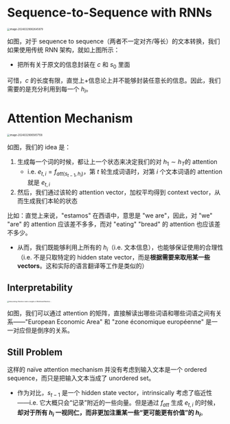 # Sequence-to-Sequence with RNNs

<img src="https://cdn.jsdelivr.net/gh/mtdickens/mtd-images/img/202403290626691.png" alt="image-20240329062645879" style="zoom: 40%;" />

如图，对于 sequence to sequence（两者不一定对齐/等长）的文本转换，我们如果使用传统 RNN 架构，就如上图所示：

- 把所有关于原文的信息封装在 $c$ 和 $s_0$ 里面

可惜，$c$ 的长度有限，直觉上+信息论上并不能够封装任意长的信息。因此，我们需要的是充分利用到每一个 $h_i$。

# Attention Mechanism

<img src="https://cdn.jsdelivr.net/gh/mtdickens/mtd-images/img/202403290658624.png" alt="image-20240329065857158" style="zoom:40%;" />

如图，我们的 idea 是：

1. 生成每一个词的时候，都让上一个状态来决定我们的对 $h_1 \sim h_T$​ 的 attention
    - i.e. $e_{t,i} = f_{att{(s_{t-1}, h_i)}}$，第 $t$ 轮生成词语时，对第 $i$ 个文本词语的 attention 就是 $e_{t,i}$
2. 然后，我们通过该轮的 attention vector，加权平均得到 context vector，从而生成我们本轮的状态



比如：直觉上来说，"estamos" 在西语中，意思是 "we are"，因此，对 "we" "are" 的 attention 应该差不多多，而对 "eating" "bread" 的 attention 也应该差不多少。

- 从而，我们既能够利用上所有的 $h_i$（i.e. 文本信息），也能够保证使用的合理性（i.e. 不是只取特定的 hidden state vector，而是**根据需要来取用某一些 vectors**。这和实际的语言翻译等工作是类似的）

## Interpretability

<img src="https://cdn.jsdelivr.net/gh/mtdickens/mtd-images/img/202403290713148.jpeg" alt="Interpreting Attention matrix weights in MultiheadAttention ..." style="zoom: 25%;" />

如图，我们可以通过 attention 的矩阵，直接解读出哪些词语和哪些词语之间有关系——"European Economic Area" 和 "zone &eacute;conomique europ&eacute;enne" 是一一对应但是倒序的关系。

## Still Problem

这样的 na&iuml;ve attention mechanism 并没有考虑到输入文本是一个 ordered sequence，而只是把输入文本当成了 unordered set。

- 作为对比，$s_{t-1}$ 是一个 hidden state vector，intrinsically 考虑了临近性——i.e. 它大概只会“记录”附近的一些向量。但是通过 $f_{att}$ 生成 $e_{t,i}$ 的时候，**却对于所有 $h_i$ 一视同仁，而非更加注重某一些“更可能更有价值”的 $h_i$**。